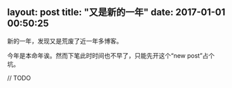 layout: post
title: "又是新的一年"
date: 2017-01-01 00:50:25
---

新的一年，发现又是荒废了近一年多博客。

今年是本命年诶。然而下笔此时时间也不早了，只能先开这个“new post”占个坑。

// TODO
